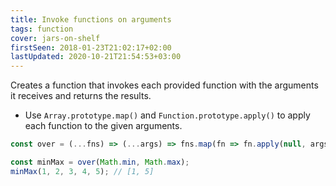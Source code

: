 ```yaml
---
title: Invoke functions on arguments
tags: function
cover: jars-on-shelf
firstSeen: 2018-01-23T21:02:17+02:00
lastUpdated: 2020-10-21T21:54:53+03:00
---
```


Creates a function that invokes each provided function with the arguments it receives and returns the results.

- Use `Array.prototype.map()` and `Function.prototype.apply()` to apply each function to the given arguments.

```js
const over = (...fns) => (...args) => fns.map(fn => fn.apply(null, args));
```

```js
const minMax = over(Math.min, Math.max);
minMax(1, 2, 3, 4, 5); // [1, 5]
```
